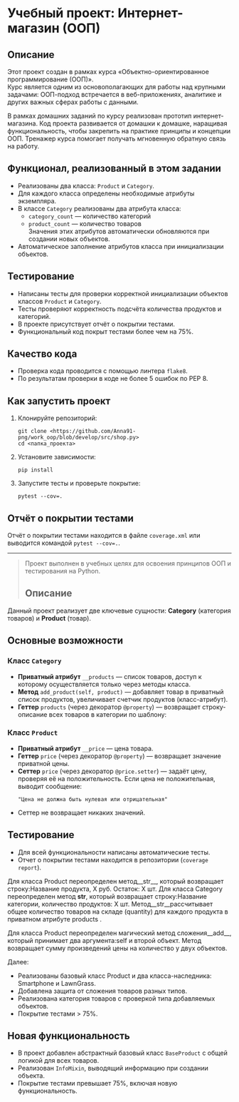 # Учебный проект: Интернет-магазин (ООП)

## Описание

Этот проект создан в рамках курса «Объектно-ориентированное программирование (ООП)».  
Курс является одним из основополагающих для работы над крупными задачами: ООП-подход встречается в веб-приложениях, аналитике и других важных сферах работы с данными.

В рамках домашних заданий по курсу реализован прототип интернет-магазина. Код проекта развивается от домашки к домашке, наращивая функциональность, чтобы закрепить на практике принципы и концепции ООП. Тренажер курса помогает получать мгновенную обратную связь на работу.

## Функционал, реализованный в этом задании

- Реализованы два класса: `Product` и `Category`.
- Для каждого класса определены необходимые атрибуты экземпляра.
- В классе `Category` реализованы два атрибута класса:  
  - `category_count` — количество категорий  
  - `product_count` — количество товаров  
  Значения этих атрибутов автоматически обновляются при создании новых объектов.
- Автоматическое заполнение атрибутов класса при инициализации объектов.

## Тестирование

- Написаны тесты для проверки корректной инициализации объектов классов `Product` и `Category`.
- Тесты проверяют корректность подсчёта количества продуктов и категорий.
- В проекте присутствует отчёт о покрытии тестами.
- Функциональный код покрыт тестами более чем на 75%.

## Качество кода

- Проверка кода проводится с помощью линтера `flake8`.
- По результатам проверки в коде не более 5 ошибок по PEP 8.

## Как запустить проект

1. Клонируйте репозиторий:
   ```
   git clone <https://github.com/Anna91-png/work_oop/blob/develop/src/shop.py>
   cd <папка_проекта>
   ```

2. Установите зависимости:
   ```
   pip install 
   ```

3. Запустите тесты и проверьте покрытие:
   ```
   pytest --cov=.
   ```


## Отчёт о покрытии тестами

Отчёт о покрытии тестами находится в файле `coverage.xml` или выводится командой `pytest --cov=.`.

---

> Проект выполнен в учебных целях для освоения принципов ООП и тестирования на Python.
> 
> ## Описание

Данный проект реализует две ключевые сущности: **Category** (категория товаров) и **Product** (товар). 

## Основные возможности

### Класс `Category`

- **Приватный атрибут** `__products` — список товаров, доступ к которому осуществляется только через методы класса.
- **Метод** `add_product(self, product)` — добавляет товар в приватный список продуктов, увеличивает счетчик продуктов (класс-атрибут).
- **Геттер** `products` (через декоратор `@property`) — возвращает строку-описание всех товаров в категории по шаблону:  

### Класс `Product`

- **Приватный атрибут** `__price` — цена товара.
- **Геттер** `price` (через декоратор `@property`) — возвращает значение приватной цены.
- **Сеттер** `price` (через декоратор `@price.setter`) — задаёт цену, проверяя её на положительность. Если цена не положительная, выводит сообщение:  
  ```
  "Цена не должна быть нулевая или отрицательная"
  ```
- Сеттер не возвращает никаких значений.

## Тестирование

- Для всей функциональности написаны автоматические тесты.
- Отчет о покрытии тестами находится в репозитории (`coverage report`).

Для класса Product переопределен метод__str__, который возвращает строку:Название продукта, X руб. Остаток: X шт.
Для класса Category переопределен метод __str__, который возвращает строку:Название категории, количество продуктов: X шт.
Метод__str__рассчитывает общее количество товаров на складе (quantity) для каждого продукта в приватном атрибуте products .

Для класса Product переопределен магический метод сложения__add__, который принимает два аргумента:self и второй объект.
Метод возвращает сумму произведений цены на количество у двух объектов.

Далее:
- Реализованы базовый класс Product и два класса-наследника: Smartphone и LawnGrass.
- Добавлена защита от сложения товаров разных типов.
- Реализована категория товаров с проверкой типа добавляемых объектов.
- Покрытие тестами > 75%.

## Новая функциональность

- В проект добавлен абстрактный базовый класс `BaseProduct` с общей логикой для всех товаров.
- Реализован `InfoMixin`, выводящий информацию при создании объекта.
- Покрытие тестами превышает 75%, включая новую функциональность.
